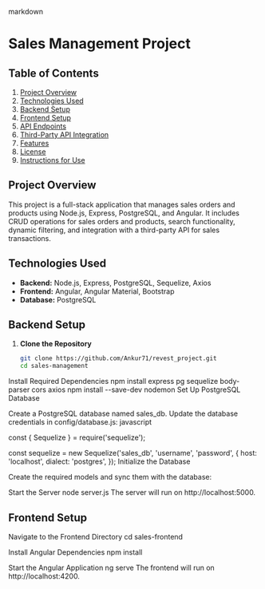 markdown

# Sales Management Project

## Table of Contents
1. [Project Overview](#project-overview)
2. [Technologies Used](#technologies-used)
3. [Backend Setup](#backend-setup)
4. [Frontend Setup](#frontend-setup)
5. [API Endpoints](#api-endpoints)
6. [Third-Party API Integration](#third-party-api-integration)
7. [Features](#features)
8. [License](#license)
9. [Instructions for Use](#instructions-for-use)

## Project Overview
This project is a full-stack application that manages sales orders and products using Node.js, Express, PostgreSQL, and Angular. It includes CRUD operations for sales orders and products, search functionality, dynamic filtering, and integration with a third-party API for sales transactions.

## Technologies Used
- **Backend:** Node.js, Express, PostgreSQL, Sequelize, Axios
- **Frontend:** Angular, Angular Material, Bootstrap
- **Database:** PostgreSQL

## Backend Setup
1. **Clone the Repository**
   ```bash
   git clone https://github.com/Ankur71/revest_project.git
   cd sales-management

Install Required Dependencies
npm install express pg sequelize body-parser cors axios
npm install --save-dev nodemon
Set Up PostgreSQL Database

Create a PostgreSQL database named sales_db.
Update the database credentials in config/database.js:
javascript

const { Sequelize } = require('sequelize');

const sequelize = new Sequelize('sales_db', 'username', 'password', {
  host: 'localhost',
  dialect: 'postgres',
});
Initialize the Database

Create the required models and sync them with the database:

Start the Server
node server.js
The server will run on http://localhost:5000.

## Frontend Setup
Navigate to the Frontend Directory
cd sales-frontend

Install Angular Dependencies
npm install

Start the Angular Application
ng serve
The frontend will run on http://localhost:4200.







